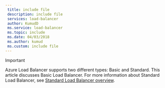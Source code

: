 ```yaml
---
 title: include file
 description: include file
 services: load-balancer
 author: KumudD
 ms.service: load-balancer
 ms.topic: include
 ms.date: 04/03/2018
 ms.author: kumud
 ms.custom: include file
---
```


> [!IMPORTANT]
> Azure Load Balancer supports two different types: Basic and Standard. This article discusses Basic Load Balancer. For more information about Standard Load Balancer, see [Standard Load Balancer overview](https://aka.ms/AzureLoadBalancerStandard).
